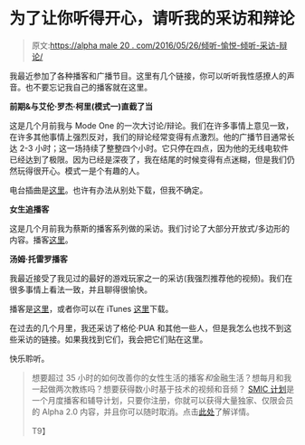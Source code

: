# 为了让你听得开心，请听我的采访和辩论

> 原文:[https://alpha male 20 . com/2016/05/26/倾听-愉悦-倾听-采访-辩论/](https://alphamale20.com/2016/05/26/listening-pleasure-listen-interviews-debates/)

我最近参加了各种播客和广播节目。这里有几个链接，你可以听听我性感撩人的声音。也不要忘记我自己的播客就在这里。

**前期&与艾伦·罗杰·柯里(模式一)直截了当**

这是几个月前我与 Mode One 的一次大讨论/辩论。我们在许多事情上意见一致，在许多其他事情上强烈反对，我们的辩论经常变得有点激烈。他的广播节目通常长达 2-3 小时；这一场持续了整整四个小时。它只停在四点，因为他的无线电软件已经达到了极限。因为已经是深夜了，我在结尾的时候变得有点迷糊，但是我们仍然玩得很开心。模式一是个有趣的人。

电台插曲是[这里](http://www.blogtalkradio.com/modeone/2015/10/02/examining-the-blackdragon-dating-system-with-guest-caleb-jones)。也许有办法从别处下载，但我不确定。

**女生追播客**

这是几个月前我为蔡斯的播客系列做的采访。我们讨论了大部分开放式/多边形的内容。播客[这里](http://www.girlschase.com/content/girls-chase-podcast-interviews-ep-6-blackdragon)。

**汤姆·托雷罗播客**

我最近接受了我见过的最好的游戏玩家之一的采访(我强烈推荐他的视频)。我们在很多事情上看法一致，并且聊得很愉快。

播客是[这里](https://tomtorero.com/2016/05/19/non-monogamous-relationships/)，或者你可以在 iTunes [这里](https://itunes.apple.com/us/podcast/the-tom-torero-podcast/id1010176241?mt=2)下载。

在过去的几个月里，我还采访了格伦·PUA 和其他一些人，但是我怎么也找不到这些采访的链接。如果我找到它们，我会把它们贴在这里。

快乐聆听。

> 想要超过 35 小时的如何改善你的女性生活的播客*和*金融生活？想每月和我一起做两次教练吗？想要获得数小时基于技术的视频和音频？ [SMIC 计划](https://alphamale20.kartra.com/page/vIL17)是一个月度播客和辅导计划，只要你注册，你就可以获得大量独家、仅限会员的 Alpha 2.0 内容，并且你可以随时取消。点击[此处](https://alphamale20.kartra.com/page/vIL17)了解详情。
> 
> T9】